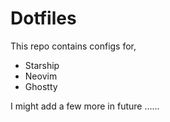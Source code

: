 # Dotfiles

This repo contains configs for, 

- Starship
- Neovim
- Ghostty

I might add a few more in future ......
